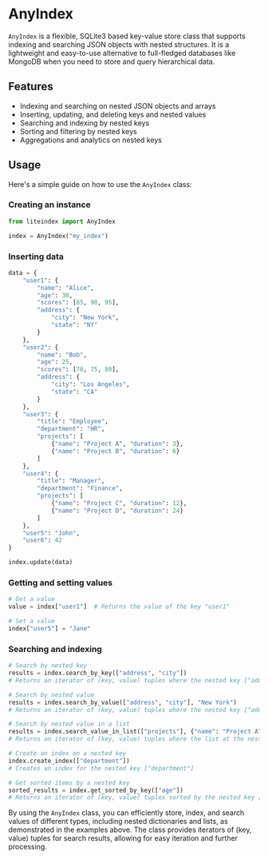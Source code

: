 # AnyIndex

`AnyIndex` is a flexible, SQLite3 based key-value store class that supports indexing and searching JSON objects with nested structures. It is a lightweight and easy-to-use alternative to full-fledged databases like MongoDB when you need to store and query hierarchical data.

## Features

- Indexing and searching on nested JSON objects and arrays
- Inserting, updating, and deleting keys and nested values
- Searching and indexing by nested keys
- Sorting and filtering by nested keys
- Aggregations and analytics on nested keys

## Usage

Here's a simple guide on how to use the `AnyIndex` class:

### Creating an instance

```python
from liteindex import AnyIndex

index = AnyIndex("my_index")
```

### Inserting data

```python
data = {
    "user1": {
        "name": "Alice",
        "age": 30,
        "scores": [85, 90, 95],
        "address": {
            "city": "New York",
            "state": "NY"
        }
    },
    "user2": {
        "name": "Bob",
        "age": 25,
        "scores": [70, 75, 80],
        "address": {
            "city": "Los Angeles",
            "state": "CA"
        }
    },
    "user3": {
        "title": "Employee",
        "department": "HR",
        "projects": [
            {"name": "Project A", "duration": 3},
            {"name": "Project B", "duration": 6}
        ]
    },
    "user4": {
        "title": "Manager",
        "department": "Finance",
        "projects": [
            {"name": "Project C", "duration": 12},
            {"name": "Project D", "duration": 24}
        ]
    },
    "user5": "John",
    "user6": 42
}

index.update(data)
```

### Getting and setting values

```python
# Get a value
value = index["user1"]  # Returns the value of the key "user1"

# Set a value
index["user5"] = "Jane"
```

### Searching and indexing

```python
# Search by nested key
results = index.search_by_key(["address", "city"])
# Returns an iterator of (key, value) tuples where the nested key ["address", "city"] is present

# Search by nested value
results = index.search_by_value(["address", "city"], "New York")
# Returns an iterator of (key, value) tuples where the nested key ["address", "city"] has the value "New York"

# Search by nested value in a list
results = index.search_value_in_list(["projects"], {"name": "Project A", "duration": 3})
# Returns an iterator of (key, value) tuples where the list at the nested key ["projects"] contains the specified value

# Create an index on a nested key
index.create_index(["department"])
# Creates an index for the nested key ["department"]

# Get sorted items by a nested key
sorted_results = index.get_sorted_by_key(["age"])
# Returns an iterator of (key, value) tuples sorted by the nested key ["age"]
```

By using the `AnyIndex` class, you can efficiently store, index, and search values of different types, including nested dictionaries and lists, as demonstrated in the examples above. The class provides iterators of (key, value) tuples for search results, allowing for easy iteration and further processing.